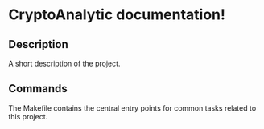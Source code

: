# CryptoAnalytic documentation!

## Description

A short description of the project.

## Commands

The Makefile contains the central entry points for common tasks related to this project.

